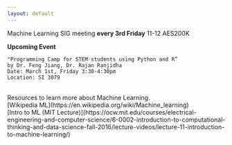 ```yaml
---
layout: default
---
```

Machine Learning SIG meeting **every 3rd Friday** 11-12 AES200K

**Upcoming Event**
```
"Programming Camp for STEM students using Python and R”
by Dr. Feng Jiang, Dr. Rajan Ranjidha
Date: March 1st, Friday 3:30-4:30pm
Location: SI 3079
```

<br>
Resources to learn more about Machine Learning.<br>
[Wikipedia ML](https://en.wikipedia.org/wiki/Machine_learning)<br>
[Intro to ML (MIT Lecture)](https://ocw.mit.edu/courses/electrical-engineering-and-computer-science/6-0002-introduction-to-computational-thinking-and-data-science-fall-2016/lecture-videos/lecture-11-introduction-to-machine-learning/)<br>
